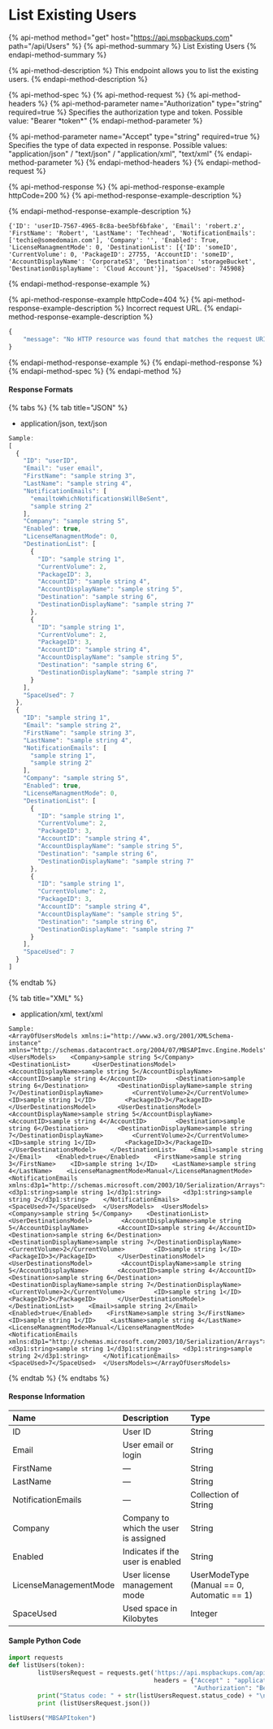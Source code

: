 # List Existing Users

{% api-method method="get" host="https://api.mspbackups.com" path="/api/Users" %}
{% api-method-summary %}
List Existing Users
{% endapi-method-summary %}

{% api-method-description %}
This endpoint allows you to list the existing users.
{% endapi-method-description %}

{% api-method-spec %}
{% api-method-request %}
{% api-method-headers %}
{% api-method-parameter name="Authorization" type="string" required=true %}
Specifies the authorization type and token. Possible value: "Bearer \*token\*"
{% endapi-method-parameter %}

{% api-method-parameter name="Accept" type="string" required=true %}
Specifies the type of data expected in response. Possible values:  "application/json" / "text/json" / "application/xml", "text/xml"
{% endapi-method-parameter %}
{% endapi-method-headers %}
{% endapi-method-request %}

{% api-method-response %}
{% api-method-response-example httpCode=200 %}
{% api-method-response-example-description %}

{% endapi-method-response-example-description %}

```text
{'ID': 'userID-7567-4965-8c8a-bee5bf6bfake', 'Email': 'robert.z', 'FirstName': 'Robert', 'LastName': 'Techhead', 'NotificationEmails': ['techie@somedomain.com'], 'Company': '', 'Enabled': True, 'LicenseManagmentMode': 0, 'DestinationList': [{'ID': 'someID', 'CurrentVolume': 0, 'PackageID': 27755, 'AccountID': 'someID', 'AccountDisplayName': 'CorporateS3', 'Destination': 'storageBucket', 'DestinationDisplayName': 'Cloud Account'}], 'SpaceUsed': 745908}
```
{% endapi-method-response-example %}

{% api-method-response-example httpCode=404 %}
{% api-method-response-example-description %}
Incorrect request URL.
{% endapi-method-response-example-description %}

```javascript
{
    "message": "No HTTP resource was found that matches the request URI 'https://api.mspbackups.com/api/Useers'.."
}
```
{% endapi-method-response-example %}
{% endapi-method-response %}
{% endapi-method-spec %}
{% endapi-method %}

#### Response Formats

{% tabs %}
{% tab title="JSON" %}
* application/json, text/json

```javascript
Sample: 
[
  {
    "ID": "userID",
    "Email": "user email",
    "FirstName": "sample string 3",
    "LastName": "sample string 4",
    "NotificationEmails": [
      "emailtoWhichNotificationsWillBeSent",
      "sample string 2"
    ],
    "Company": "sample string 5",
    "Enabled": true,
    "LicenseManagmentMode": 0,
    "DestinationList": [
      {
        "ID": "sample string 1",
        "CurrentVolume": 2,
        "PackageID": 3,
        "AccountID": "sample string 4",
        "AccountDisplayName": "sample string 5",
        "Destination": "sample string 6",
        "DestinationDisplayName": "sample string 7"
      },
      {
        "ID": "sample string 1",
        "CurrentVolume": 2,
        "PackageID": 3,
        "AccountID": "sample string 4",
        "AccountDisplayName": "sample string 5",
        "Destination": "sample string 6",
        "DestinationDisplayName": "sample string 7"
      }
    ],
    "SpaceUsed": 7
  },
  {
    "ID": "sample string 1",
    "Email": "sample string 2",
    "FirstName": "sample string 3",
    "LastName": "sample string 4",
    "NotificationEmails": [
      "sample string 1",
      "sample string 2"
    ],
    "Company": "sample string 5",
    "Enabled": true,
    "LicenseManagmentMode": 0,
    "DestinationList": [
      {
        "ID": "sample string 1",
        "CurrentVolume": 2,
        "PackageID": 3,
        "AccountID": "sample string 4",
        "AccountDisplayName": "sample string 5",
        "Destination": "sample string 6",
        "DestinationDisplayName": "sample string 7"
      },
      {
        "ID": "sample string 1",
        "CurrentVolume": 2,
        "PackageID": 3,
        "AccountID": "sample string 4",
        "AccountDisplayName": "sample string 5",
        "Destination": "sample string 6",
        "DestinationDisplayName": "sample string 7"
      }
    ],
    "SpaceUsed": 7
  }
]
```
{% endtab %}

{% tab title="XML" %}
* application/xml, text/xml

```markup
Sample:
<ArrayOfUsersModels xmlns:i="http://www.w3.org/2001/XMLSchema-instance" xmlns="http://schemas.datacontract.org/2004/07/MBSAPImvc.Engine.Models">  <UsersModels>    <Company>sample string 5</Company>    <DestinationList>      <UserDestinationsModel>        <AccountDisplayName>sample string 5</AccountDisplayName>        <AccountID>sample string 4</AccountID>        <Destination>sample string 6</Destination>        <DestinationDisplayName>sample string 7</DestinationDisplayName>        <CurrentVolume>2</CurrentVolume>        <ID>sample string 1</ID>        <PackageID>3</PackageID>      </UserDestinationsModel>      <UserDestinationsModel>        <AccountDisplayName>sample string 5</AccountDisplayName>        <AccountID>sample string 4</AccountID>        <Destination>sample string 6</Destination>        <DestinationDisplayName>sample string 7</DestinationDisplayName>        <CurrentVolume>2</CurrentVolume>        <ID>sample string 1</ID>        <PackageID>3</PackageID>      </UserDestinationsModel>    </DestinationList>    <Email>sample string 2</Email>    <Enabled>true</Enabled>    <FirstName>sample string 3</FirstName>    <ID>sample string 1</ID>    <LastName>sample string 4</LastName>    <LicenseManagmentMode>Manual</LicenseManagmentMode>    <NotificationEmails xmlns:d3p1="http://schemas.microsoft.com/2003/10/Serialization/Arrays">      <d3p1:string>sample string 1</d3p1:string>      <d3p1:string>sample string 2</d3p1:string>    </NotificationEmails>    <SpaceUsed>7</SpaceUsed>  </UsersModels>  <UsersModels>    <Company>sample string 5</Company>    <DestinationList>      <UserDestinationsModel>        <AccountDisplayName>sample string 5</AccountDisplayName>        <AccountID>sample string 4</AccountID>        <Destination>sample string 6</Destination>        <DestinationDisplayName>sample string 7</DestinationDisplayName>        <CurrentVolume>2</CurrentVolume>        <ID>sample string 1</ID>        <PackageID>3</PackageID>      </UserDestinationsModel>      <UserDestinationsModel>        <AccountDisplayName>sample string 5</AccountDisplayName>        <AccountID>sample string 4</AccountID>        <Destination>sample string 6</Destination>        <DestinationDisplayName>sample string 7</DestinationDisplayName>        <CurrentVolume>2</CurrentVolume>        <ID>sample string 1</ID>        <PackageID>3</PackageID>      </UserDestinationsModel>    </DestinationList>    <Email>sample string 2</Email>    <Enabled>true</Enabled>    <FirstName>sample string 3</FirstName>    <ID>sample string 1</ID>    <LastName>sample string 4</LastName>    <LicenseManagmentMode>Manual</LicenseManagmentMode>    <NotificationEmails xmlns:d3p1="http://schemas.microsoft.com/2003/10/Serialization/Arrays">      <d3p1:string>sample string 1</d3p1:string>      <d3p1:string>sample string 2</d3p1:string>    </NotificationEmails>    <SpaceUsed>7</SpaceUsed>  </UsersModels></ArrayOfUsersModels>
```
{% endtab %}
{% endtabs %}

#### Response Information

| Name | Description | Type |
| :--- | :--- | :--- |
| ID | User ID | String |
| Email | User email or login | String |
| FirstName | — | String |
| LastName | — | String |
| NotificationEmails | — | Collection of String |
| Company | Company to which the user is assigned | String |
| Enabled | Indicates if the user is enabled | String |
| LicenseManagementMode | User license management mode | UserModeType \(Manual == 0, Automatic == 1\) |
| SpaceUsed | Used space in Kilobytes | Integer |

#### Sample Python Code

```python
import requests 
def listUsers(token):
		listUsersRequest = requests.get('https://api.mspbackups.com/api/Users',
										headers = {"Accept" : "application/json",
												   "Authorization": "Bearer " + token})
		print("Status code: " + str(listUsersRequest.status_code) + "\n")
		print (listUsersRequest.json())
		
listUsers("MBSAPItoken")
```

